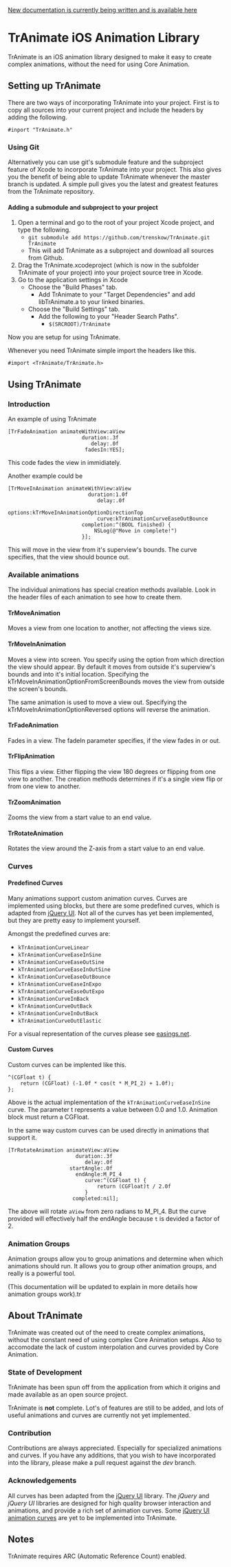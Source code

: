 [New documentation is currently being written and is available here](https://github.com/trenskow/TrAnimate/wiki)

# TrAnimate iOS Animation Library

TrAnimate is an iOS animation library designed to make it easy to create complex animations, without the need for using Core Animation.

## Setting up TrAnimate

There are two ways of incorporating TrAnimate into your project. First is to copy all sources into your current project and include the headers by adding the following.

    #inport "TrAnimate.h"

### Using Git

Alternatively you can use git's submodule feature and the subproject feature of Xcode to incorporate TrAnimate into your project. This also gives you the benefit of being able to update TrAnimate whenever the master branch is updated. A simple pull gives you the latest and greatest features from the TrAnimate repository.

#### Adding a submodule and subproject to your project

1. Open a terminal and go to the root of your project Xcode project, and type the following.
   - `git submodule add https://github.com/trenskow/TrAnimate.git TrAnimate`
   - This will add TrAnimate as a subproject and download all sources from Github.
2. Drag the TrAnimate.xcodeproject (which is now in the subfolder TrAnimate of your project) into your project source tree in Xcode.
3. Go to the application settings in Xcode
   - Choose the "Build Phases" tab.
      - Add TrAnimate to your "Target Dependencies" and add libTrAnimate.a to your linked binaries.
   - Choose the "Build Settings" tab.
     - Add the following to your "Header Search Paths".
       - `$(SRCROOT)/TrAnimate`

Now you are setup for using TrAnimate.

Whenever you need TrAnimate simple import the headers like this.

    #import <TrAnimate/TrAnimate.h>

## Using TrAnimate

### Introduction

An example of using TrAnimate

    [TrFadeAnimation animateWithView:aView
                            duration:.3f
                               delay:.0f
                             fadesIn:YES];
    
This code fades the view in immidiately.

Another example could be

    [TrMoveInAnimation animateWithView:aView
                              duration:1.0f
                                 delay:.0f
                               options:kTrMoveInAnimationOptionDirectionTop
                                 curve:kTrAnimationCurveEaseOutBounce
                            completion:^(BOOL finished) {
    	                        NSLog(@"Move in complete!")
                            }];

This will move in the view from it's superview's bounds. The curve specifies, that the view should bounce out.

### Available animations

The individual animations has special creation methods available. Look in the header files of each animation to see how to create them.

#### TrMoveAnimation

Moves a view from one location to another, not affecting the views size.

#### TrMoveInAnimation

Moves a view into screen. You specify using the option from which direction the view should appear. By default it moves from outside it's superview's bounds and into it's initial location. Specifying the kTrMoveInAnimationOptionFromScreenBounds moves the view from outside the screen's bounds.

The same animation is used to move a view out. Specifying the kTrMoveInAnimationOptionReversed options will reverse the animation.

#### TrFadeAnimation

Fades in a view. The fadeIn parameter specifies, if the view fades in or out.

#### TrFlipAnimation

This flips a view. Either flipping the view 180 degrees or flipping from one view to another. The creation methods determines if it's a single view flip or from one view to another.

#### TrZoomAnimation

Zooms the view from a start value to an end value.

#### TrRotateAnimation

Rotates the view around the Z-axis from a start value to an end value.

### Curves

#### Predefined Curves

Many animations support custom animation curves. Curves are implemented using blocks, but there are some predefined curves, which is adapted from [jQuery UI](https://github.com/jquery/jquery-ui). Not all of the curves has yet been implemented, but they are pretty easy to implement yourself.

Amongst the predefined curves are:

- `kTrAnimationCurveLinear`
- `kTrAnimationCurveEaseInSine`
- `kTrAnimationCurveEaseOutSine`
- `kTrAnimationCurveEaseInOutSine`
- `kTrAnimationCurveEaseOutBounce`
- `kTrAnimationCurveEaseInExpo`
- `kTrAnimationCurveEaseOutExpo`
- `kTrAnimationCurveInBack`
- `kTrAnimationCurveOutBack`
- `kTrAnimationCurveInOutBack`
- `kTrAnimationCurveOutElastic`

For a visual representation of the curves please see [easings.net](http://easings.net/).

#### Custom Curves

Custom curves can be implented like this.

    ^(CGFloat t) {
    	return (CGFloat) (-1.0f * cos(t * M_PI_2) + 1.0f);
    };

Above is the actual implementation of the `kTrAnimationCurveEaseInSine` curve. The parameter t represents a value between 0.0 and 1.0. Animation block must return a CGFloat.

In the same way custom curves can be used directly in animations that support it.

    [TrRotateAnimation animateView:aView
                          duration:.3f
                             delay:.0f
                        startAngle:.0f
                          endAngle:M_PI_4
                             curve:^(CGFloat t) {
                                 return (CGFloat)t / 2.0f
                             }
                         completed:nil];

The above will rotate `aView` from zero radians to M_PI_4. But the curve provided will effectively half the endAngle because `t` is devided a factor of 2.

### Animation Groups

Animation groups allow you to group animations and determine when which animations should run. It allows you to group other animation groups, and really is a powerful tool.

(This documentation will be updated to explain in more details how animation groups work).tr

## About TrAnimate

TrAnimate was created out of the need to create complex animations, without the constant need of using complex Core Animation setups. Also to accomodate the lack of custom interpolation and curves provided by Core Animation.

### State of Development

TrAnimate has been spun off from the application from which it origins and made available as an open source project.

TrAnimate is **not** complete. Lot's of features are still to be added, and lots of useful animations and curves are currently not yet implemented.

### Contribution

Contributions are always appreciated. Especially for specialized animations and curves. If you have any additions, that you wish to have incorporated into the library, please make a pull request against the *dev* branch.

### Acknowledgements

All curves has been adapted from the [jQuery UI](https://github.com/jquery/jquery-ui) library. The *jQuery* and *jQuery UI* libraries are designed for high quality browser interaction and animations, and provide a rich set of animation curves. Some [jQuery UI animation curves](http://easings.net/) are yet to be implemented into TrAnimate.

## Notes
TrAnimate requires ARC (Automatic Reference Count) enabled.
